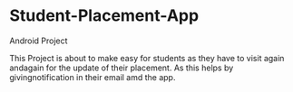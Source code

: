 # Student-Placement-App
Android Project

This Project is about to make easy for students as they have to visit again andagain for the update of their placement. As this helps by givingnotification in their email amd the app.
